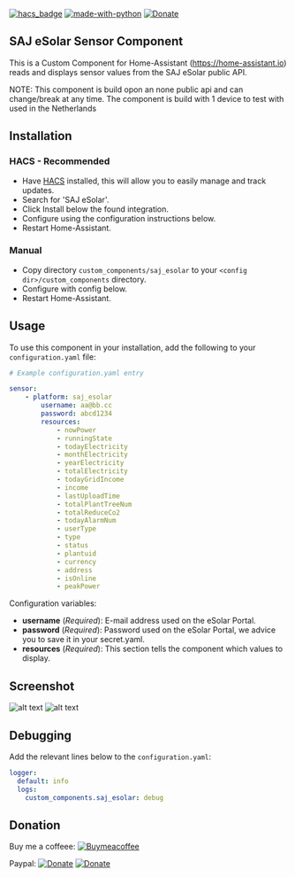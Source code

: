 [![hacs_badge](https://img.shields.io/badge/HACS-Default-orange.svg)](https://github.com/custom-components/hacs)  [![made-with-python](https://img.shields.io/badge/Made%20with-Python-1f425f.svg)](https://www.python.org/) [![Donate](https://img.shields.io/badge/Donate-PayPal-green.svg)](https://www.paypal.me/djansen1987/)

## SAJ eSolar Sensor Component
This is a Custom Component for Home-Assistant (https://home-assistant.io) reads and displays sensor values from the SAJ eSolar public API.

NOTE: This component is build opon an none public api and can change/break at any time.
The component is build with 1 device to test with used in the Netherlands

## Installation

### HACS - Recommended
- Have [HACS](https://hacs.xyz) installed, this will allow you to easily manage and track updates.
- Search for 'SAJ eSolar'.
- Click Install below the found integration.
- Configure using the configuration instructions below.
- Restart Home-Assistant.

### Manual
- Copy directory `custom_components/saj_esolar` to your `<config dir>/custom_components` directory.
- Configure with config below.
- Restart Home-Assistant.

## Usage
To use this component in your installation, add the following to your `configuration.yaml` file:

```yaml
# Example configuration.yaml entry

sensor:
    - platform: saj_esolar
        username: aa@bb.cc
        password: abcd1234
        resources:
            - nowPower
            - runningState
            - todayElectricity
            - monthElectricity
            - yearElectricity
            - totalElectricity
            - todayGridIncome
            - income
            - lastUploadTime
            - totalPlantTreeNum
            - totalReduceCo2
            - todayAlarmNum
            - userType
            - type
            - status
            - plantuid
            - currency
            - address
            - isOnline
            - peakPower
```

Configuration variables:

- **username** (*Required*): E-mail address used on the eSolar Portal.
- **password** (*Required*): Password used on the eSolar Portal, we advice you to save it in your secret.yaml.
- **resources** (*Required*): This section tells the component which values to display.

## Screenshot

![alt text](https://github.com/djansen1987/SAJeSolar/blob/main/screenshots/Home-Assistant-Sensors-SAJ-eSolar.png?raw=true "All Sensors")
![alt text](https://github.com/djansen1987/SAJeSolar/blob/main/screenshots/Home-Assistant-History-SAJ-eSolar.png?raw=true "History Graph")

## Debugging

Add the relevant lines below to the `configuration.yaml`:

```yaml
logger:
  default: info
  logs:
    custom_components.saj_esolar: debug
```

## Donation

Buy me a coffeee: 
[![Buymeacoffee](https://www.buymeacoffee.com/assets/img/bmc-meta-new/new/apple-icon-120x120.png)](https://www.buymeacoffee.com/djansen1987)

Paypal:
[![Donate](https://github.com/djansen1987/SAJeSolar/blob/main/screenshots/Paypal-Donate-QR-code.png?raw=true)](https://www.paypal.me/djansen1987)
[![Donate](https://img.shields.io/badge/Donate-PayPal-green.svg)](https://www.paypal.me/djansen1987)

